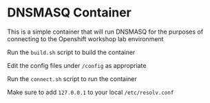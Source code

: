 # DNSMASQ Container

This is a simple container that will run DNSMASQ for the purposes of connecting to the Openshift workshop lab environment

Run the `build.sh` script to build the container

Edit the config files under `/config` as appropriate

Run the `connect.sh` script to run the container

Make sure to add `127.0.0.1` to your local `/etc/resolv.conf`
